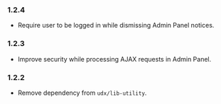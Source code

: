 ### 1.2.4
* Require user to be logged in while dismissing Admin Panel notices.

### 1.2.3

* Improve security while processing AJAX requests in Admin Panel.

### 1.2.2

* Remove dependency from `udx/lib-utility`.
